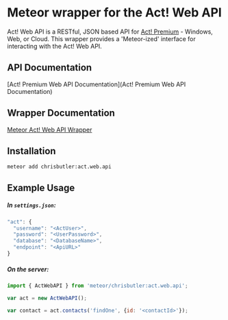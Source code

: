 # Meteor wrapper for the Act! Web API

Act! Web API is a RESTful, JSON based API for [Act! Premium](https://www.act.com/products/act-premium) - Windows, Web, or Cloud. This wrapper provides a 'Meteor-ized' interface for interacting with the Act! Web API.


## API Documentation

[Act! Premium Web API Documentation](Act! Premium Web API Documentation)


## Wrapper Documentation

[Meteor Act! Web API Wrapper](http://chrisbutler.github.io/act.web.api/)


## Installation

```
meteor add chrisbutler:act.web.api
```


## Example Usage

##### In `settings.json`:
```javascript
"act": {
  "username": "<ActUser>",
  "password": "<UserPassword>",
  "database": "<DatabaseName>",
  "endpoint": "<ApiURL>"
}
```

##### On the server:

```javascript
import { ActWebAPI } from 'meteor/chrisbutler:act.web.api';

var act = new ActWebAPI();

var contact = act.contacts('findOne', {id: '<contactId>'});
```
